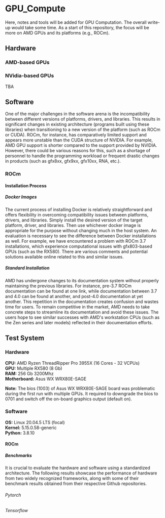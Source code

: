 # GPU_Compute
Here, notes and tools will be added for GPU Computation. The overall write-up would take some time. As a start of this repository, 
the focus will be more on AMD GPUs and its platforms (e.g., ROCm).

## Hardware
### AMD-based GPUs


### NVidia-based GPUs
TBA

## Software
One of the major challenges in the software arena is the incompatibility between different versions of platforms, drivers, and libraries. This results in significant changes in existing architecture (programs built using these libraries) when transitioning to a new version of the platform (such as ROCm or CUDA). ROCm, for instance, has comparatively limited support and appears more unstable than the CUDA structure of NVIDIA. For example, AMD GPU support is shorter compared to the support provided by NVIDIA. However, there could be various reasons for this, such as a shortage of personnel to handle the programming workload or frequent drastic changes in products (such as gfx8xx, gfx9xx, gfx10xx, RNA, etc.).

### ROCm

#### Installation Process
##### Docker Images
The current process of installing Docker is relatively straightforward and offers flexibility in overcoming compatibility issues between platforms, drivers, and libraries. Simply install the desired version of the target platform, driver, and libraries. Then use whichever docker image is appropriate for the purpose without changing much in the host system. An evaluation is necessary to see the difference between Docker installations as well. For example, we have encountered a problem with ROCm 3.7 installations, which experience computational issues with gfx803-based GPUs (such as the RX580). There are various comments and potential solutions available online related to this and similar issues.

##### Standard Installation
AMD has undergone changes to its documentation system without properly maintaining the previous libraries. For instance, pre-3.7 ROCm documentation can be found at one link, while documentation between 3.7 and 4.0 can be found at another, and post-4.0 documentation at yet another. This repetition in the documentation creates confusion and wastes time for users. To remain competitive in the market, AMD needs to take concrete steps to streamline its documentation and avoid these issues. The users hope to see similar successes with AMD's workstation CPUs (such as the Zen series and later models) reflected in their documentation efforts.

## Test System
### Hardware
**CPU:** AMD Ryzen ThreadRipper Pro 3955X (16 Cores - 32 VCPUs)  
**GPU:** Multiple RX580 (8 Gb)  
**RAM:** 256 Gb 3200Mhz  
**Motherboard:** Asus WX WRX80E-SAGE  

__Note:__ The bios (1003) of Asus WX WRX80E-SAGE board was problematic during the first run with multiple GPUs. It required to downgrade the bios to 0701 and switch off the on-board graphics output (default on). 

### Software
**OS:** Linux 20.04.5 LTS (focal)  
**Kernel:** 5.15.0.58-generic  
**Python:** 3.8.10
#### ROCm

##### Benchmarks

It is crucial to evaluate the hardware and software using a standardized architecture. The following results showcase the performance of hardware from two widely recognized frameworks, along with some of their benchmark results obtained from their respective Github repositories.

###### Pytorch


###### Tensorflow
